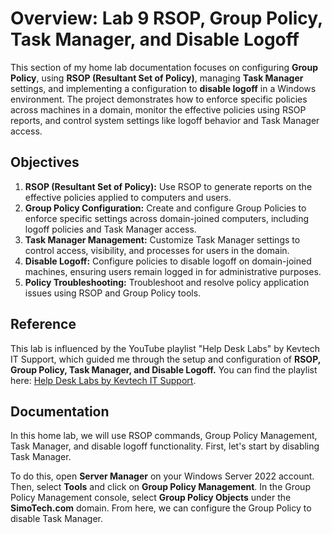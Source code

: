 <h1>Overview: Lab 9 RSOP, Group Policy, Task Manager, and Disable Logoff</h1>

This section of my home lab documentation focuses on configuring **Group Policy**, using **RSOP (Resultant Set of Policy)**, managing **Task Manager** settings, and implementing a configuration to **disable logoff** in a Windows environment. The project demonstrates how to enforce specific policies across machines in a domain, monitor the effective policies using RSOP reports, and control system settings like logoff behavior and Task Manager access. 

<h2>Objectives</h2>

1. **RSOP (Resultant Set of Policy):** Use RSOP to generate reports on the effective policies applied to computers and users.
2. **Group Policy Configuration:** Create and configure Group Policies to enforce specific settings across domain-joined computers, including logoff policies and Task Manager access.
3. **Task Manager Management:** Customize Task Manager settings to control access, visibility, and processes for users in the domain.
4. **Disable Logoff:** Configure policies to disable logoff on domain-joined machines, ensuring users remain logged in for administrative purposes.
5. **Policy Troubleshooting:** Troubleshoot and resolve policy application issues using RSOP and Group Policy tools.

<h2>Reference</h2>

This lab is influenced by the YouTube playlist "Help Desk Labs" by Kevtech IT Support, which guided me through the setup and configuration of **RSOP, Group Policy, Task Manager, and Disable Logoff.** You can find the playlist here: [Help Desk Labs by Kevtech IT Support](https://youtube.com/playlist?list=PLdh13bXVc6-k_u2RPqYAp8R8HtYT_ONht).

<h2>Documentation</h2>

In this home lab, we will use RSOP commands, Group Policy Management, Task Manager, and disable logoff functionality. First, let's start by disabling Task Manager.

To do this, open **Server Manager** on your Windows Server 2022 account. Then, select **Tools** and click on **Group Policy Management**. In the Group Policy Management console, select **Group Policy Objects** under the **SimoTech.com** domain. From here, we can configure the Group Policy to disable Task Manager.
